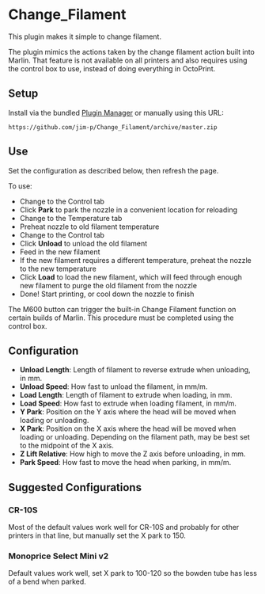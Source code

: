 # Change_Filament

This plugin makes it simple to change filament.

The plugin mimics the actions taken by the change filament action built into
Marlin. That feature is not available on all printers and also requires using
the control box to use, instead of doing everything in OctoPrint.

## Setup

Install via the bundled [Plugin Manager](https://github.com/foosel/OctoPrint/wiki/Plugin:-Plugin-Manager)
or manually using this URL:

    https://github.com/jim-p/Change_Filament/archive/master.zip

## Use

Set the configuration as described below, then refresh the page.

To use:

* Change to the Control tab
* Click **Park** to park the nozzle in a convenient location for reloading
* Change to the Temperature tab
* Preheat nozzle to old filament temperature
* Change to the Control tab
* Click **Unload** to unload the old filament
* Feed in the new filament
* If the new filament requires a different temperature, preheat the nozzle to the new temperature
* Click **Load** to load the new filament, which will feed through enough new filament to purge the old filament from the nozzle
* Done! Start printing, or cool down the nozzle to finish


The M600 button can trigger the built-in Change Filament function on certain builds of Marlin. This procedure must be completed using the control box.

## Configuration

* **Unload Length**: Length of filament to reverse extrude when unloading, in mm.
* **Unload Speed**: How fast to unload the filament, in mm/m.
* **Load Length**: Length of filament to extrude when loading, in mm.
* **Load Speed**: How fast to extrude when loading filament, in mm/m.
* **Y Park**: Position on the Y axis where the head will be moved when loading or unloading.
* **X Park**: Position on the X axis where the head will be moved when loading or unloading. Depending on the filament path, may be best set to the midpoint of the X axis.
* **Z Lift Relative**: How high to move the Z axis before unloading, in mm.
* **Park Speed**: How fast to move the head when parking, in mm/m.

## Suggested Configurations

### CR-10S

Most of the default values work well for CR-10S and probably for other printers in that line, but manually set the X park to 150.

### Monoprice Select Mini v2

Default values work well, set X park to 100-120 so the bowden tube has less of a bend when parked.
